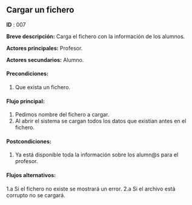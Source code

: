 ## Cargar un fichero

**ID** : 007

**Breve descripción:** Carga el fichero con la información de los alumnos.

**Actores principales:** Profesor.

**Actores secundarios:** Alumno.

#### Precondiciones:
1. Que exista un fichero.

#### Flujo principal:
1. Pedimos nombre del fichero a cargar.
2. Al abrir el sistema se cargan todos los datos que existian antes en el fichero.

#### Postcondiciones:
1. Ya está disponible toda la información sobre los alumn@s para el profesor.

#### Flujos alternativos:
1.a Si el fichero no existe se mostrará un error.
2.a Si el archivo está corrupto no se cargará.



